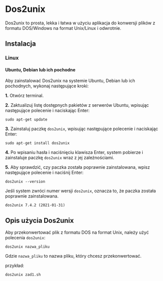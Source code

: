 # Dos2unix

Dos2unix to prosta, lekka i łatwa w użyciu aplikacja do konwersji plików z formatu DOS/Windows na format Unix/Linux i odwrotnie.

## Instalacja

### Linux

#### Ubuntu, Debian lub ich pochodne

Aby zainstalować Dos2unix na systemie Ubuntu, Debian lub ich pochodnych, wykonaj następujące kroki:

**1.** Otwórz terminal.

**2.** Zaktualizuj listę dostępnych pakietów z serwerów Ubuntu, wpisując następujące polecenie i naciskając Enter:
```
sudo apt-get update
```
**3.** Zainstaluj paczkę `dos2unix`, wpisując następujące polecenie i naciskając Enter:
```
sudo apt-get install dos2unix
```
**4.** Po wpisaniu hasła i naciśnięciu klawisza Enter, system pobierze i zainstaluje paczkę `dos2unix` wraz z jej zależnościami.

**5.** Aby sprawdzić, czy paczka została poprawnie zainstalowana, wpisz następujące polecenie i naciśnij Enter:
```
dos2unix --version
```
Jeśli system zwróci numer wersji `dos2unix`, oznacza to, że paczka została poprawnie zainstalowana.
```
dos2unix 7.4.2 (2021-01-31)
```

## Opis użycia Dos2unix

Aby przekonwertować plik z formatu DOS na format Unix, należy użyć polecenia `dos2unix`:
```
dos2unix nazwa_pliku
```
Gdzie `nazwa_pliku` to nazwa pliku, który chcesz przekonwertować.

przykład:
```
dos2unix zad1.sh
```
